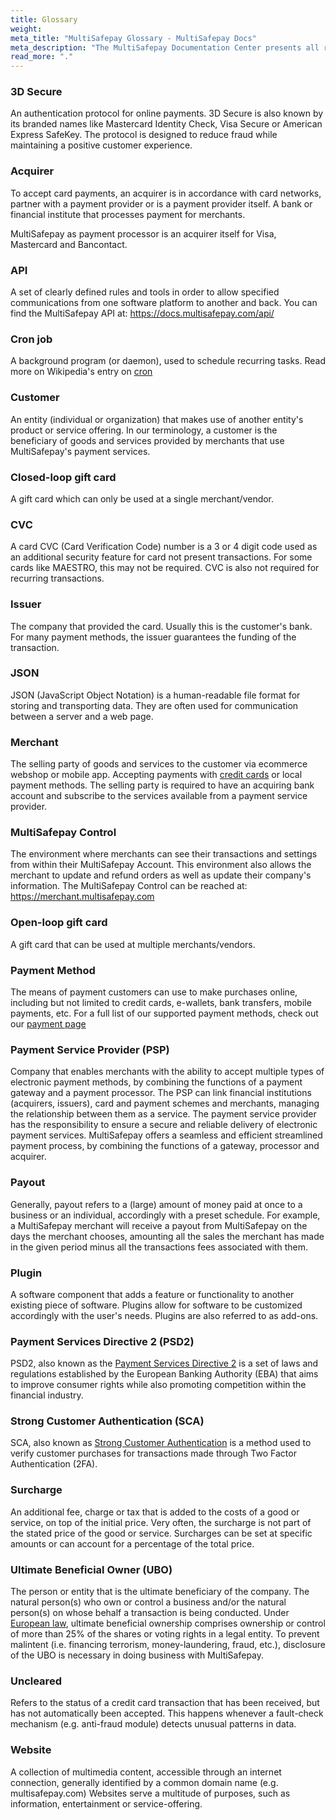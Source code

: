 ```yaml
---
title: Glossary
weight:
meta_title: "MultiSafepay Glossary - MultiSafepay Docs"
meta_description: "The MultiSafepay Documentation Center presents all relevant information about our Plugins and API. You can also find support pages for payment methods, tools and general questions as well as the contact details of our Support and Integration Teams."
read_more: "."
---
```


### 3D Secure
An authentication protocol for online payments. 3D Secure is also known by its branded names like Mastercard Identity Check, Visa Secure or American Express SafeKey. The protocol is designed to reduce fraud while maintaining a positive customer experience.

### Acquirer
To accept card payments, an acquirer is in accordance with card networks, partner with a payment provider or is a payment provider itself. A bank or financial institute that processes payment for merchants.

MultiSafepay as payment processor is an acquirer itself for Visa, Mastercard and Bancontact.

### API
A set of clearly defined rules and tools in order to allow specified communications from one software platform to another and back. You can find the MultiSafepay API at: https://docs.multisafepay.com/api/

### Cron job

A background program (or daemon), used to schedule recurring tasks. Read more on Wikipedia's entry on [cron](https://en.wikipedia.org/wiki/Cron)

### Customer
An entity (individual or organization) that makes use of another entity's product or service offering. In our terminology, a customer is the beneficiary of goods and services provided by merchants that use MultiSafepay's payment services.

### Closed-loop gift card
A gift card which can only be used at a single merchant/vendor.

### CVC
A card CVC (Card Verification Code) number is a 3 or 4 digit code used as an additional security feature for card not present transactions. For some cards like MAESTRO, this may not be required. CVC is also not required for recurring transactions.

### Issuer
The company that provided the card. Usually this is the customer's bank. For many payment methods, the issuer guarantees the funding of the transaction.

### JSON
JSON (JavaScript Object Notation) is a human-readable file format for storing and transporting data. They are often used for communication between a server and a web page. 

### Merchant
The selling party of goods and services to the customer via ecommerce webshop or mobile app. Accepting payments with [credit cards](/payment-methods/credit-and-debit-cards) or local payment methods. The selling party is required to have an acquiring bank account and subscribe to the services available from a payment service provider. 

### MultiSafepay Control 
The environment where merchants can see their transactions and settings from within their MultiSafepay Account. This environment also allows the merchant to update and refund orders as well as update their company's information. The MultiSafepay Control can be reached at: https://merchant.multisafepay.com

### Open-loop gift card

A gift card that can be used at multiple merchants/vendors.

### Payment Method
The means of payment customers can use to make purchases online, including but not limited to credit cards, e-wallets, bank transfers, mobile payments, etc. For a full list of our supported payment methods, check out our [payment page](/payment-methods)

### Payment Service Provider (PSP)
Company that enables merchants with the ability to accept multiple types of electronic payment methods, by combining the functions of a payment gateway and a payment processor. The PSP can link financial institutions (acquirers, issuers), card and payment schemes and merchants, managing the relationship between them as a service. The payment service provider has the responsibility to ensure a secure and reliable delivery of electronic payment services. MultiSafepay offers a seamless and efficient streamlined payment process, by combining the functions of a gateway, processor and acquirer.

### Payout
Generally, payout refers to a (large) amount of money paid at once to a business or an individual, accordingly with a preset schedule. For example, a MultiSafepay merchant will receive a payout from MultiSafepay on the days the merchant chooses, amounting all the sales the merchant has made in the given period minus all the transactions fees associated with them.

### Plugin
A software component that adds a feature or functionality to another existing piece of software. Plugins allow for software to be customized accordingly with the user's needs. Plugins are also referred to as add-ons.

### Payment Services Directive 2 (PSD2)

PSD2, also known as the [Payment Services Directive 2](https://docs.multisafepay.com/faq/payment-regulations/payment-service-directive-2/) is a set of laws and regulations established by the European Banking Authority (EBA) that aims to improve consumer rights while also promoting competition within the financial industry.

### Strong Customer Authentication (SCA)

SCA, also known as [Strong Customer Authentication](https://docs.multisafepay.com/faq/payment-regulations/strong-customer-authentication/) is a method used to verify customer purchases for transactions made through Two Factor Authentication (2FA).

### Surcharge
An additional fee, charge or tax that is added to the costs of a good or service, on top of the initial price. Very often, the surcharge is not part of the stated price of the good or service. Surcharges can be set at specific amounts or can account for a percentage of the total price.

### Ultimate Beneficial Owner (UBO)
The person or entity that is the ultimate beneficiary of the company. The natural person(s) who own or control a business and/or the natural person(s) on whose behalf a transaction is being conducted. Under [European law](https://eur-lex.europa.eu/legal-content/EN/TXT/?uri=celex%3A32015L0849), ultimate beneficial ownership comprises ownership or control of more than 25% of the shares or voting rights in a legal entity. To prevent malintent (i.e. financing terrorism, money-laundering, fraud, etc.), disclosure of the UBO is necessary in doing business with MultiSafepay.

### Uncleared
Refers to the status of a credit card transaction that has been received, but has not automatically been accepted. This happens whenever a fault-check mechanism (e.g. anti-fraud module) detects unusual patterns in data. 

### Website
A collection of multimedia content, accessible through an internet connection, generally identified by a common domain name (e.g. multisafepay.com) Websites serve a multitude of purposes, such as information, entertainment or service-offering.
